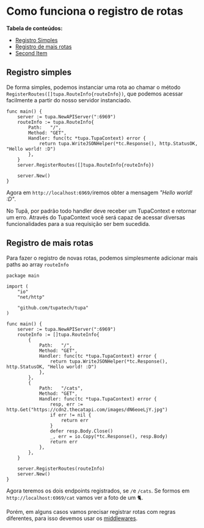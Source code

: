 # Como funciona o registro de rotas
**Tabela de conteúdos:**
<ul>
  <li><a href="#registro-simples">Registro Simples</a></li>
  <li><a href="#registro-rotas">Registro de mais rotas</a></li>
  <li><a href="#item-three">Second Item</a></li>
</ul>

 <a id="registro-simples"></a>
## Registro simples
De forma simples, podemos instanciar uma rota ao chamar o método `RegisterRoutes([]tupa.RouteInfo{routeInfo})`, que podemos acessar facilmente a partir do nosso servidor instanciado.

```golang
func main() {
	server := tupa.NewAPIServer(":6969")
	routeInfo := tupa.RouteInfo{
		Path:   "/",
		Method: "GET",
		Handler: func(tc *tupa.TupaContext) error {
			return tupa.WriteJSONHelper(*tc.Response(), http.StatusOK, "Hello world! :D")
		},
	}
	server.RegisterRoutes([]tupa.RouteInfo{routeInfo})

	server.New()
}
```

Agora em `http://localhost:6969/`iremos obter a mensagem *"Hello world! :D"*.

No Tupã, por padrão todo handler deve receber um TupaContext e retornar um erro. Através do TupaContext você será capaz de acessar diversas funcionalidades para a sua requisição ser bem sucedida.

<a id="registro-rotas"></a>
## Registro de mais rotas
Para fazer o registro de novas rotas, podemos simplesmente adicionar mais paths ao array `routeInfo`


```golang
package main

import (
	"io"
	"net/http"

	"github.com/tupatech/tupa"
)

func main() {
	server := tupa.NewAPIServer(":6969")
	routeInfo := []tupa.RouteInfo{
		{
			Path:   "/",
			Method: "GET",
			Handler: func(tc *tupa.TupaContext) error {
				return tupa.WriteJSONHelper(*tc.Response(), http.StatusOK, "Hello world! :D")
			},
		},
		{
			Path:   "/cats",
			Method: "GET",
			Handler: func(tc *tupa.TupaContext) error {
				resp, err := http.Get("https://cdn2.thecatapi.com/images/dN6eoeLjY.jpg")
				if err != nil {
					return err
				}
				defer resp.Body.Close()
				_, err = io.Copy(*tc.Response(), resp.Body)
				return err
			},
		},
	}

	server.RegisterRoutes(routeInfo)
	server.New()
}

```

Agora teremos os dois endpoints registrados, se `/`e `/cats`. Se formos em `http://localhost:6969/cat` vamos ver a foto de um 🐈.

Porém, em alguns casos vamos precisar registrar rotas com regras diferentes, para isso devemos usar os [middlewares](middlewares.md). 